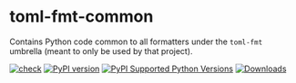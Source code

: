 # toml-fmt-common

Contains Python code common to all formatters under the `toml-fmt` umbrella (meant to only be used by that project).

[![check](https://github.com/tox-dev/toml-fmt-common/actions/workflows/check.yaml/badge.svg)](https://github.com/tox-dev/toml-fmt-common/actions/workflows/check.yaml)
[![PyPI version](https://badge.fury.io/py/toml-fmt-common.svg)](https://badge.fury.io/py/toml-fmt-common)
[![PyPI Supported Python Versions](https://img.shields.io/pypi/pyversions/toml-fmt-common.svg)](https://pypi.python.org/pypi/toml-fmt-common/)
[![Downloads](https://static.pepy.tech/badge/toml-fmt-common/month)](https://pepy.tech/project/toml-fmt-common)
